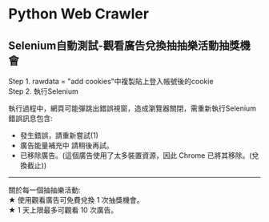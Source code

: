 # Python Web Crawler
## Selenium自動測試-觀看廣告兌換抽抽樂活動抽獎機會
Step 1. rawdata = "add cookies"中複製貼上登入帳號後的cookie  
Step 2. 執行Selenium

執行過程中，網頁可能彈跳出錯誤視窗，造成瀏覽器關閉，需重新執行Selenium  
錯誤訊息包含:  
* 發生錯誤，請重新嘗試(1)
* 廣告能量補充中 請稍後再試。
* 已移除廣告。(這個廣告使用了太多裝置資源，因此 Chrome 已將其移除。(兌換截止))
---
關於每一個抽抽樂活動:  
★ 使用觀看廣告可免費兌換 1 次抽獎機會。  
★ 1 天上限最多可觀看 10 次廣告。




